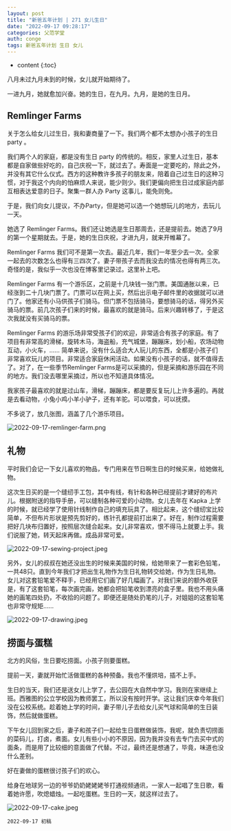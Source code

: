 ```yaml
---
layout: post
title: "新爸五年计划 | 271 女儿生日"
date: "2022-09-17 09:28:17"
categories: 父范学堂
auth: conge
tags: 新爸五年计划 生日 女儿
---
```

* content
{:toc}

八月未过九月未到的时候，女儿就开始期待了。

一进九月，她就愈加兴奋。她的生日，在九月。九月，是她的生日月。




## Remlinger Farms

关于怎么给女儿过生日，我和妻商量了一下。我们两个都不太想办小孩子的生日 party 。

我们两个人的家庭，都是没有生日 party 的传统的。相反，家里人过生日，基本都是自家做些好吃的，自己庆祝一下，就过去了。寿面是一定要吃的，除此之外，并没有其它什么仪式。西方的这种教许多孩子的朋友来，陪着自己过生日的这种习惯，对于我这个内向的怕麻烦人来说，能少则少。我们更偏向把生日过成家庭内部互相表达爱意的日子。聚集一群人办 Party 这事儿，能免则免。

于是，我们向女儿提议，不办Party，但是她可以选一个她想玩儿的地方，去玩儿一天。

她选了 Remlinger Farms。我们还让她选是生日那周去，还是提前去。她选了9月的第一个星期就去。于是，她的生日庆祝，才进九月，就来开帷幕了。

Remlinger Farms 我们可不是第一次去。最近几年，我们一年至少去一次。全家一起去的次数怎么也得有三四次了。妻子带孩子去而我没去的情况也得有两三次。奇怪的是，我似乎一次也没在博客里记录过。这里补上吧。

Remlinger Farms 有一个游乐区，之前是十几块钱一张门票。美国通胀以来，已经涨到二十几块门票了。门票可以在网上买，然后出示电子邮件里的收据就可以进门了。他家还有小马供孩子们骑马。但门票不包括骑马，要想骑马的话，得另外买骑马的票。前几次孩子们来的时候，最喜欢的就是骑马。后来兴趣转移了，于是这次我就没有买骑马的票。

Remlinger Farms 的游乐场非常受孩子们的欢迎，非常适合有孩子的家庭。有了项目有非常高的滑梯，旋转木马，海盗船，充气城堡，蹦蹦床，划小船，农场动物互动，小火车，…… 简单来说，没有什么适合大人玩儿的东西，全都是小孩子们非常喜欢玩儿的项目。非常适合家庭休闲活动。如果没有小孩子的话，就不值得去了。对了，在一些季节Remlinger Farms是可以采摘的，但是采摘和游乐园在不同的地方。我们没去哪里采摘过，所以也不知道具体情况。

我家孩子最喜欢的就是过山车，滑梯，蹦蹦床，都是要反复玩儿上许多遍的。再就是去看动物，小兔小鸡小羊小驴子，还有羊驼。可以喂食，可以抚摸。

不多说了，放几张图，涵盖了几个游乐项目。

![2022-09-17-remlinger-farm.png](https://s2.loli.net/2022/09/20/xcVRml6JvS2o1d7.png)

## 礼物

平时我们会记一下女儿喜欢的物品，专门用来在节日啊生日的时候买来，给她做礼物。

这次生日买的是一个缝纫手工包，其中有线，有针和各种已经提前才建好的布片儿。根据附送的指导手册，可以缝制各种可爱的小动物。女儿去年在 Kapka 上学的时候，就已经学了使用针线制作自己的填充玩具了。相比起来，这个缝纫宝比较简单，不但布片形状是预先剪好的，练针孔都提前打出来了。好在，制作过程需要把好几块布归置好，按照层次缝合起来。女儿非常喜欢，恨不得马上就要上手。我们说服了她，转天起床再做。成品非常可爱。

![2022-09-17-sewing-project.jpeg](https://s2.loli.net/2022/09/20/xel71yDYg4GQ2mW.jpg)

另外，女儿的叔叔在她还没出生的时候来美国的时候，给她带来了一套彩色铅笔，一共48只。直到今年我们才把出生礼物作为生日礼物转交给她，作为生日礼物。女儿对这套铅笔爱不释手，已经用它们画了好几幅画了。对我们来说的额外收获是，有了这套铅笔，每次画完画，她都会把铅笔收到漂亮的盒子里。我也不用头痛她的画笔四处扔，不收拾的问题了。即便还是随处扔笔的儿子，对姐姐的这套铅笔也非常守规矩……

![2022-09-17-drawing.jpeg](https://s2.loli.net/2022/09/20/lkUK9pj7o582CEq.jpg)

## 捞面与蛋糕

北方的风俗，生日要吃捞面。小孩子则要蛋糕。

提前一天，妻就开始忙活做蛋糕的各种预备。我也不懂烘培，插不上手。

生日的当天，我们还是送女儿上学了，去公园在大自然中学习。我则在家继续上班。西雅图的公立学校因为教师罢工，所以没有按时开学。这让我们庆幸今年我们没在公校系统。趁着她上学的时间，妻子带儿子去给女儿买气球和简单的生日装饰，然后就做蛋糕。

下午女儿回到家之后，妻子和孩子们一起给生日蛋糕做装饰，我呢，就负责切捞面的菜码儿，打卤，煮面。女儿有些小小的不原因，因为我并没有去专门去买中式的面条，而是用了比较细的意面做了代替。不过，最终还是想通了，毕竟，味道也没什么差别。

好在妻做的蛋糕很讨孩子们的欢心。

给身在地球另一边的爷爷奶奶姥姥姥爷打通视频通讯，一家人一起唱了生日歌，看着她许愿，吹熄蜡烛。一起吃蛋糕。生日的一天，就这样过去了。

![2022-09-17-cake.jpeg](https://s2.loli.net/2022/09/20/rcRnAlCBFiDsxE4.jpg)



```
2022-09-17 初稿
```
